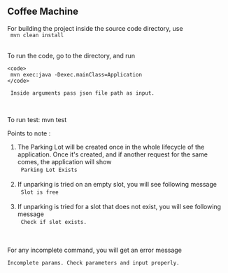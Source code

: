 Coffee Machine
------------------


For building the project inside the source code directory, use
</br>
<code>
mvn clean install
</code>
<br></br>

To run the code, go to the directory, and run

    <code>
     mvn exec:java -Dexec.mainClass=Application
    </code>

     Inside arguments pass json file path as input.
</br>

To run test:
mvn test


Points to note :

1) The Parking Lot will be created once in the whole lifecycle of the application. Once it's created, and if another request for the same comes, the application will show
    </br>
    <code>
    Parking Lot Exists
    </code>
   </br></br>
2) If unparking is tried on an empty slot, you will see following message
   </br>
   <code>
   Slot is free
   </code>
   </br></br>
3) If unparking is tried for a slot that does not exist, you will see following message
    </br>
    <code>
    Check if slot exists.
    </code>

</br>
</br>
For any incomplete command, you will get an error message
</br>
<code>
Incomplete params. Check parameters and input properly.
</code>
